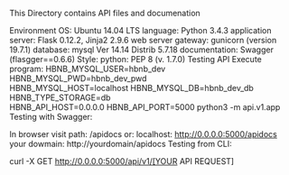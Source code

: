 This Directory contains API files and documenation

Environment
OS: Ubuntu 14.04 LTS
language: Python 3.4.3
application server: Flask 0.12.2, Jinja2 2.9.6
web server gateway: gunicorn (version 19.7.1)
database: mysql Ver 14.14 Distrib 5.7.18
documentation: Swagger (flasgger==0.6.6)
Style:
python: PEP 8 (v. 1.7.0)
Testing API
Execute program:
HBNB_MYSQL_USER=hbnb_dev HBNB_MYSQL_PWD=hbnb_dev_pwd \
HBNB_MYSQL_HOST=localhost HBNB_MYSQL_DB=hbnb_dev_db HBNB_TYPE_STORAGE=db \
HBNB_API_HOST=0.0.0.0 HBNB_API_PORT=5000 python3 -m api.v1.app
Testing with Swagger:

In browser visit path: /apidocs or:
localhost: http://0.0.0.0:5000/apidocs
your dowmain: http://yourdomain/apidocs
Testing from CLI:

curl -X GET http://0.0.0.0:5000/api/v1/[YOUR API REQUEST]
